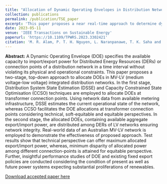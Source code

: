 ```yaml
---
title: "Allocation of Dynamic Operating Envelopes in Distribution Networks: Technical and Equitable Perspectives"
collection: publications
permalink: /publication/TSE_paper
excerpt: 'This paper proposes a near real-time approach to determine dynamic operating envelopes that specify the feasible operating regions at end-users’ POC in an LV distribution network.'
date: 2023-05-11
venue: 'IEEE Transactions on Sustainable Energy'
paperurl: 'https://10.1109/TPWRS.2023.3302421'
citation: 'M. R. Alam, P. T. H. Nguyen, L. Naranpanawe, T. K. Saha and G. Lankeshwara, 2023. &quot;Allocation of Dynamic Operating Envelopes in Distribution Networks: Technical and Equitable Perspectives,&quot; <i>IEEE Transactions on Power Systems</i>, 2023, doi:10.1109/TSTE.2023.3275082'
---
```


**Abstract:** A Dynamic Operating Envelope (DOE) specifies the available capacity to import/export power for Distributed Energy Resources (DERs) or connection points of a distribution network in a time interval without violating its physical and operational constraints. This paper proposes a two-stage, top-down approach to allocate DOEs in MV-LV (medium voltage-low voltage) integrated distribution networks. In the first stage, Distribution System State Estimation (DSSE) and Capacity Constrained State Optimisation (CCSO) techniques are employed to allocate DOEs at transformer connection points. Using network data from available metering infrastructure, DSSE estimates the current operational state of the network, whereas CCSO facilitates the DOE allocations at transformer connection points considering technical, soft-equitable and equitable perspectives. In the second stage, the allocated DOEs, containing available aggregate export/import power, are distributed among DERs of LV networks ensuring network integrity. Real-world data of an Australian MV-LV network is employed to demonstrate the effectiveness of proposed approach. Test results show that technical perspective can offer maximum allocated export/import power, whereas, minimum disparity of allocated power among different connection-points is attained for equitable perspective. Further, insightful performance studies of DOE and existing fixed export policies are conducted considering the condition of present as well as future power systems expecting substantial proliferations of renewables.

[Download accepted paper here](https://gayanlanke.github.io/files/TSE_2023_accepted_paper.pdf)

